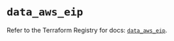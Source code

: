 # `data_aws_eip`

Refer to the Terraform Registry for docs: [`data_aws_eip`](https://registry.terraform.io/providers/hashicorp/aws/6.10.0/docs/data-sources/eip).
